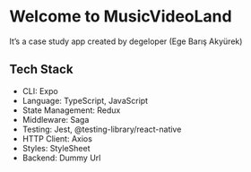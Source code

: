 # Welcome to MusicVideoLand

It’s a case study app created by degeloper (Ege Barış Akyürek)

## Tech Stack

- CLI: Expo
- Language: TypeScript, JavaScript
- State Management: Redux
- Middleware: Saga
- Testing: Jest, @testing-library/react-native
- HTTP Client: Axios
- Styles: StyleSheet
- Backend: Dummy Url

